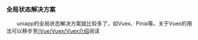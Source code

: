 ### 全局状态解决方案
&emsp;&emsp;uniapp的全局状态解决方案就比较多了，如Vuex、Pinia等。关于Vuex的用法可以移步至[/Vue/Vuex/Vuex介绍](/Vue/Vuex/Vuex介绍)阅读